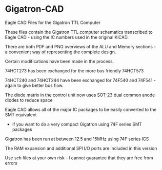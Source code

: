 # Gigatron-CAD
Eagle CAD Files for the Gigatron TTL Computer

These files contain the Gigatron TTL computer schematics transcribed to Eagle CAD - using the IC numbers used in the original KiCAD.

There are both PDF and PNG overviews of the ALU and Memory sections - a convenient way of representing the complete design.

Certain modifications have been made in the process.

74HCT273 has been exchanged for the more bus friendly 74HCT573

74HCT240 and 74HCT244 have been exchanged for 74F540 and 74F541 - again to give better bus flow.

The diode matrix in the control unit now uses SOT-23 dual common anode diodes to reduce space

Eagle CAD allows all of the major IC packages to be easily converted to the SMT equivalent

- if you want to do a very compact Gigatron using 74F series SMT packages

Gigatron has been run at between 12.5 and 15MHz using 74F series ICS

The RAM expansion and additional SPI I/O ports are included in this version

Use sch files at your own risk - I cannot guarantee that they are free from errors


